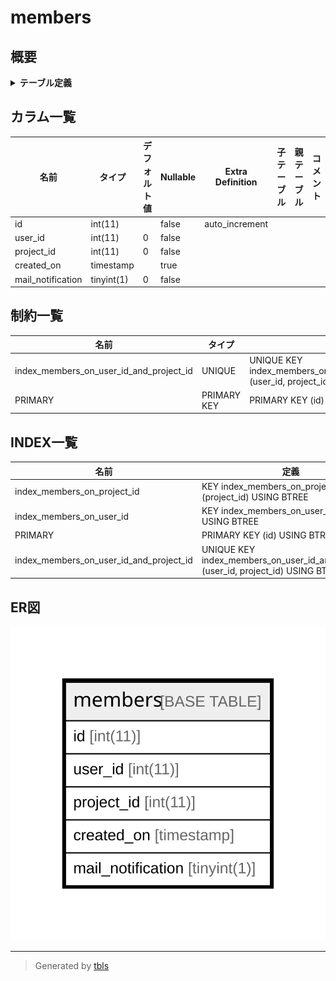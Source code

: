 # members

## 概要

<details>
<summary><strong>テーブル定義</strong></summary>

```sql
CREATE TABLE `members` (
  `id` int(11) NOT NULL AUTO_INCREMENT,
  `user_id` int(11) NOT NULL DEFAULT '0',
  `project_id` int(11) NOT NULL DEFAULT '0',
  `created_on` timestamp NULL DEFAULT NULL,
  `mail_notification` tinyint(1) NOT NULL DEFAULT '0',
  PRIMARY KEY (`id`),
  UNIQUE KEY `index_members_on_user_id_and_project_id` (`user_id`,`project_id`),
  KEY `index_members_on_user_id` (`user_id`),
  KEY `index_members_on_project_id` (`project_id`)
) ENGINE=InnoDB DEFAULT CHARSET=utf8
```

</details>

## カラム一覧

| 名前                | タイプ        | デフォルト値       | Nullable | Extra Definition | 子テーブル      | 親テーブル      | コメント     |
| ----------------- | ---------- | ------------ | -------- | ---------------- | ---------- | ---------- | -------- |
| id                | int(11)    |              | false    | auto_increment   |            |            |          |
| user_id           | int(11)    | 0            | false    |                  |            |            |          |
| project_id        | int(11)    | 0            | false    |                  |            |            |          |
| created_on        | timestamp  |              | true     |                  |            |            |          |
| mail_notification | tinyint(1) | 0            | false    |                  |            |            |          |

## 制約一覧

| 名前                                      | タイプ         | 定義                                                                       |
| --------------------------------------- | ----------- | ------------------------------------------------------------------------ |
| index_members_on_user_id_and_project_id | UNIQUE      | UNIQUE KEY index_members_on_user_id_and_project_id (user_id, project_id) |
| PRIMARY                                 | PRIMARY KEY | PRIMARY KEY (id)                                                         |

## INDEX一覧

| 名前                                      | 定義                                                                                   |
| --------------------------------------- | ------------------------------------------------------------------------------------ |
| index_members_on_project_id             | KEY index_members_on_project_id (project_id) USING BTREE                             |
| index_members_on_user_id                | KEY index_members_on_user_id (user_id) USING BTREE                                   |
| PRIMARY                                 | PRIMARY KEY (id) USING BTREE                                                         |
| index_members_on_user_id_and_project_id | UNIQUE KEY index_members_on_user_id_and_project_id (user_id, project_id) USING BTREE |

## ER図

![er](members.svg)

---

> Generated by [tbls](https://github.com/k1LoW/tbls)
